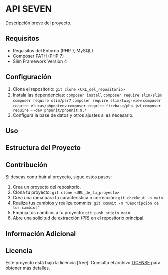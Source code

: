 # API SEVEN

Descripción breve del proyecto.

## Requisitos

- Requisitos del Entorno (PHP 7, MySQL).
- Composer PATH (PHP 7)
- Slim Framework Version 4

## Configuración

1. Clona el repositorio: `git clone <URL_del_repositorio>`
2. Instala las dependencias: `composer install`
    `composer require slim/slim`
    `composer require slim/psr7`
    `composer require slim/twig-view`
    `composer require vlucas/phpdotenv`
    `composer require firebase/php-jwt`
    `composer require --dev phpunit/phpunit:9.*`
3. Configura la base de datos y otros ajustes si es necesario.

## Uso



## Estructura del Proyecto



## Contribución

Si deseas contribuir al proyecto, sigue estos pasos:

1. Crea un proyecto del repositorio.
2. Clona tu proyecto: `git clone <URL_de_tu_proyecto>`
3. Crea una rama para tu característica o corrección: `git checkout -b main`
4. Realiza tus cambios y realiza commits: `git commit -m "Descripción de tus cambios"`
5. Empuja tus cambios a tu proyecto: `git push origin main`
6. Abre una solicitud de extracción (PR) en el repositorio principal.

## Información Adicional



## Licencia

Este proyecto está bajo la licencia [free]. Consulta el archivo [LICENSE](LICENSE) para obtener más detalles.
